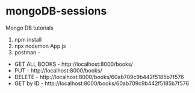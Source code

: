 # mongoDB-sessions

Mongo DB tutorials

1. npm install
2. npx nodemon App.js
3. postman -

- GET ALL BOOKS - http://localhost:8000/books/
- PUT - http://localhost:8000/books/
- DELETE - http://localhost:8000/books/60ab709c9b442f5185b7f576
- GET by ID - http://localhost:8000/books/60ab709c9b442f5185b7f576
